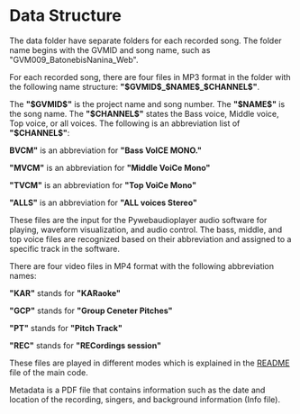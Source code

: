 # Data Structure

The data folder have separate folders for each recorded song. The folder name begins with the GVMID and song name, such as "GVM009_BatonebisNanina_Web".

For each recorded song, there are four files in MP3 format in the folder with the following name structure: **"\$GVMID\$\_\$NAME\$\_\$CHANNEL\$"**. 

The **"\$GVMID\$"** is the project name and song number. The **"\$NAME\$"** is the song name. The **"\$CHANNEL\$"** states the Bass voice, Middle voice, Top voice, or all voices. The following is an abbreviation list of **"\$CHANNEL\$"**:

**BVCM"** is an abbreviation for **"Bass VoICE MONO."**

**"MVCM"** is an abbreviation for **"Middle VoiCe Mono"**

**"TVCM"** is an abbreviation for **"Top VoiCe Mono"**

**"ALLS"** is an abbreviation for **"ALL voices Stereo"**

These files are the input for the Pywebaudioplayer audio software for playing, waveform visualization, and audio control. The bass, middle, and top voice files are recognized based on their abbreviation and assigned to a specific track in the software.

There are four video files in MP4 format with the following abbreviation names: 

**"KAR"** stands for **"KARaoke"**

**"GCP"** stands for **"Group Ceneter Pitches"**

**"PT"** stands for **"Pitch Track"**

**"REC"** stands for **"RECordings session"**

These files are played in different modes which is explained in the [README](https://github.com/resfahani/GVM-Player/blob/master/README.md) file of the main code.

Metadata is a PDF file that contains information such as the date and location of the recording, singers, and background information (Info file).

